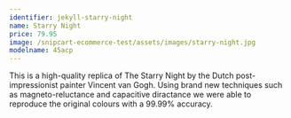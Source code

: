 ```yaml
---
identifier: jekyll-starry-night
name: Starry Night
price: 79.95
image: /snipcart-ecommerce-test/assets/images/starry-night.jpg
modelname: 45acp
---
```

This is a high-quality replica of The Starry Night by the Dutch post-impressionist painter Vincent van Gogh. Using brand new techniques such as magneto-reluctance and capacitive diractance we were able to reproduce the original colours with a 99.99% accuracy.